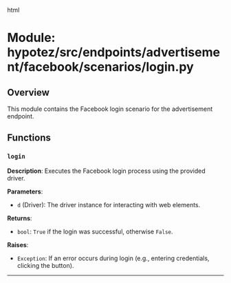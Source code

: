 html
<h1>Module: hypotez/src/endpoints/advertisement/facebook/scenarios/login.py</h1>

<h2>Overview</h2>
<p>This module contains the Facebook login scenario for the advertisement endpoint.</p>

<h2>Functions</h2>

<h3><code>login</code></h3>

<p><strong>Description</strong>: Executes the Facebook login process using the provided driver.</p>

<p><strong>Parameters</strong>:</p>
<ul>
  <li><code>d</code> (Driver): The driver instance for interacting with web elements.</li>
</ul>

<p><strong>Returns</strong>:</p>
<ul>
  <li><code>bool</code>: <code>True</code> if the login was successful, otherwise <code>False</code>.</li>
</ul>

<p><strong>Raises</strong>:</p>
<ul>
  <li><code>Exception</code>: If an error occurs during login (e.g., entering credentials, clicking the button).</li>
</ul>


<hr>